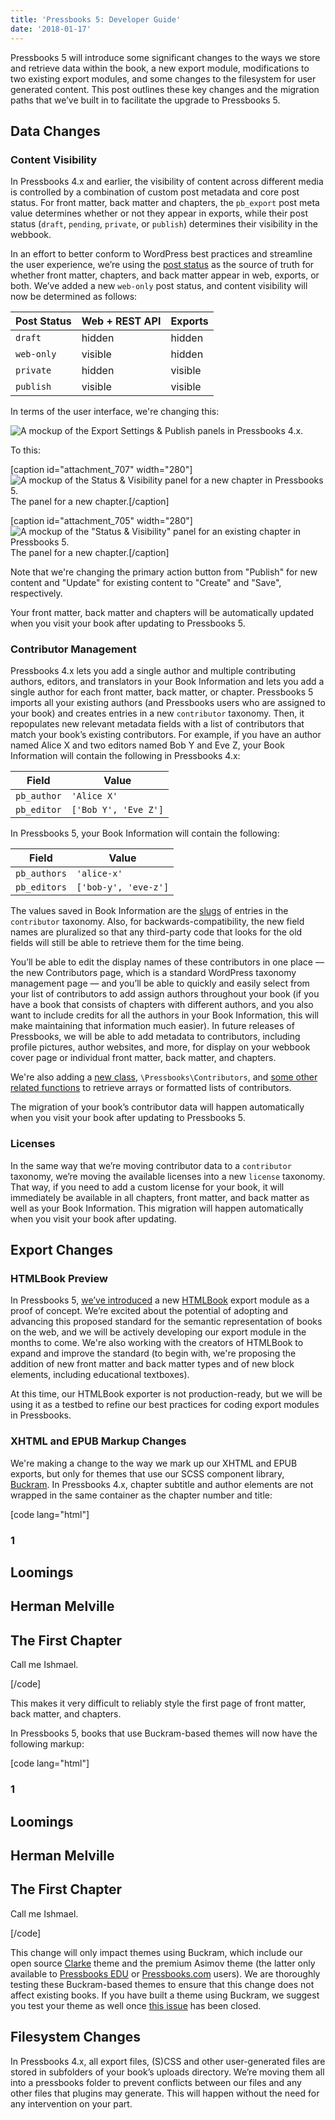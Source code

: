 ```yaml
---
title: 'Pressbooks 5: Developer Guide'
date: '2018-01-17'
---
```


Pressbooks 5 will introduce some significant changes to the ways we store and retrieve
data within the book, a new export module, modifications to two existing export modules,
and some changes to the filesystem for user generated content. This post outlines these
key changes and the migration paths that we’ve built in to facilitate the upgrade to
Pressbooks 5.

## Data Changes

### Content Visibility

In Pressbooks 4.x and earlier, the visibility of content across different media is
controlled by a combination of custom post metadata and core post status. For front
matter, back matter and chapters, the `pb_export` post meta value determines whether or
not they appear in exports, while their post status (`draft`, `pending`, `private`, or
`publish`) determines their visibility in the webbook.

In an effort to better conform to WordPress best practices and streamline the user
experience, we’re using the
[post status](https://developer.wordpress.org/reference/functions/get_post_status/) as the
source of truth for whether front matter, chapters, and back matter appear in web,
exports, or both. We’ve added a new `web-only` post status, and content visibility will
now be determined as follows:

| Post Status | Web + REST API | Exports |
| ----------- | -------------- | ------- |
| `draft`     | hidden         | hidden  |
| `web-only`  | visible        | hidden  |
| `private`   | hidden         | visible |
| `publish`   | visible        | visible |

In terms of the user interface, we're changing this:

![A mockup of the Export Settings & Publish panels in Pressbooks 4.x.](https://pressbooks.org/app/uploads/2018/01/export-publish.svg)

To this:

[caption id="attachment_707"
width="280"]![A mockup of the Status & Visibility panel for a new chapter in Pressbooks 5.](https://pressbooks.org/app/uploads/2018/01/status-visibility-new.svg)The
panel for a new chapter.[/caption]

[caption id="attachment_705"
width="280"]![A mockup of the "Status & Visibility" panel for an existing chapter in Pressbooks 5.](https://pressbooks.org/app/uploads/2018/01/status-visibility.svg)The
panel for a new chapter.[/caption]

Note that we're changing the primary action button from "Publish" for new content and
"Update" for existing content to "Create" and "Save", respectively.

Your front matter, back matter and chapters will be automatically updated when you visit
your book after updating to Pressbooks 5.

### Contributor Management

Pressbooks 4.x lets you add a single author and multiple contributing authors, editors,
and translators in your Book Information and lets you add a single author for each front
matter, back matter, or chapter. Pressbooks 5 imports all your existing authors (and
Pressbooks users who are assigned to your book) and creates entries in a new `contributor`
taxonomy. Then, it repopulates new relevant metadata fields with a list of contributors
that match your book’s existing contributors. For example, if you have an author named
Alice X and two editors named Bob Y and Eve Z, your Book Information will contain the
following in Pressbooks 4.x:

| Field       | Value                |
| ----------- | -------------------- |
| `pb_author` | `'Alice X'`          |
| `pb_editor` | `['Bob Y', 'Eve Z']` |

In Pressbooks 5, your Book Information will contain the following:

| Field        | Value                |
| ------------ | -------------------- |
| `pb_authors` | `'alice-x'`          |
| `pb_editors` | `['bob-y', 'eve-z']` |

The values saved in Book Information are the
[slugs](https://codex.wordpress.org/Function_Reference/get_term#Return_Values) of entries
in the `contributor` taxonomy. Also, for backwards-compatibility, the new field names are
pluralized so that any third-party code that looks for the old fields will still be able
to retrieve them for the time being.

You’ll be able to edit the display names of these contributors in one place — the new
Contributors page, which is a standard WordPress taxonomy management page — and you’ll be
able to quickly and easily select from your list of contributors to add assign authors
throughout your book (if you have a book that consists of chapters with different authors,
and you also want to include credits for all the authors in your Book Information, this
will make maintaining that information much easier). In future releases of Pressbooks, we
will be able to add metadata to contributors, including profile pictures, author websites,
and more, for display on your webbook cover page or individual front matter, back matter,
and chapters.

We're also adding a
[new class](https://github.com/pressbooks/pressbooks/blob/dev/inc/class-contributors.php),
`\Pressbooks\Contributors`, and
[some other related functions](https://github.com/pressbooks/pressbooks/blob/dev/inc/utility/namespace.php#L1263-L1284)
to retrieve arrays or formatted lists of contributors.

The migration of your book’s contributor data will happen automatically when you visit
your book after updating to Pressbooks 5.

### **Licenses**

In the same way that we’re moving contributor data to a `contributor` taxonomy, we’re
moving the available licenses into a new `license` taxonomy. That way, if you need to add
a custom license for your book, it will immediately be available in all chapters, front
matter, and back matter as well as your Book Information. This migration will happen
automatically when you visit your book after updating.

## Export Changes

### HTMLBook Preview

In Pressbooks 5, [we’ve introduced](https://github.com/pressbooks/pressbooks/pull/1032) a
new [HTMLBook](http://oreillymedia.github.io/HTMLBook/) export module as a proof of
concept. We’re excited about the potential of adopting and advancing this proposed
standard for the semantic representation of books on the web, and we will be actively
developing our export module in the months to come. We're also working with the creators
of HTMLBook to expand and improve the standard (to begin with, we're proposing the
addition of new front matter and back matter types and of new block elements, including
educational textboxes).

At this time, our HTMLBook exporter is not production-ready, but we will be using it as a
testbed to refine our best practices for coding export modules in Pressbooks.

### XHTML and EPUB Markup Changes

We're making a change to the way we mark up our XHTML and EPUB exports, but only for
themes that use our SCSS component library,
[Buckram](https://github.com/pressbooks/buckram). In Pressbooks 4.x, chapter subtitle and
author elements are not wrapped in the same container as the chapter number and title:

[code lang="html"]

<div class="chapter standard" id="chapter-1">

<div class="chapter-title-wrap">

<h3 class="chapter-number">1</h3>

<h2 class="chapter-title">Loomings</h2>

</div>

<div class="ugc chapter-ugc">

<h2 class="chapter-author">Herman Melville</h2>

<h2 class="chapter-subtitle">The First Chapter</h2>

<p>Call me Ishmael.</p>

</div>

</div>

[/code]

This makes it very difficult to reliably style the first page of front matter, back
matter, and chapters.

In Pressbooks 5, books that use Buckram-based themes will now have the following markup:

[code lang="html"]

<div class="chapter standard" id="chapter-1">

<div class="chapter-title-wrap">

<h3 class="chapter-number">1</h3>

<h2 class="chapter-title">Loomings</h2>

<h2 class="chapter-author">Herman Melville</h2>

<h2 class="chapter-subtitle">The First Chapter</h2>

</div>

<div class="ugc chapter-ugc">

<p>Call me Ishmael.</p>

</div>

</div>

[/code]

This change will only impact themes using Buckram, which include our open source
[Clarke](https://github.com/pressbooks/pressbooks-clarke) theme and the premium Asimov
theme (the latter only available to [Pressbooks EDU](https://pressbooks.education) or
[Pressbooks.com](https://pressbooks.com) users). We are thoroughly testing these
Buckram-based themes to ensure that this change does not affect existing books. If you
have built a theme using Buckram, we suggest you test your theme as well once
[this issue](https://github.com/pressbooks/buckram/issues/36) has been closed.

## Filesystem Changes

In Pressbooks 4.x, all export files, (S)CSS and other user-generated files are stored in
subfolders of your book’s uploads directory. We’re moving them all into a pressbooks
folder to prevent conflicts between our files and any other files that plugins may
generate. This will happen without the need for any intervention on your part.
